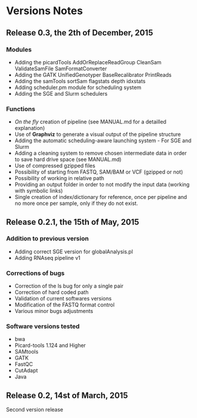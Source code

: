 
# Versions Notes

## Release 0.3, the 2th of December, 2015

### Modules

- Adding the picardTools AddOrReplaceReadGroup CleanSam ValidateSamFile SamFormatConverter
- Adding the GATK UnifiedGenotyper BaseRecalibrator PrintReads
- Adding the samTools sortSam flagstats depth idxstats
- Adding scheduler.pm module for scheduling system
- Adding the SGE and Slurm schedulers


### Functions

- *On the fly* creation of pipeline (see MANUAL.md for a detailled explanation)
- Use of **Graphviz** to generate a visual output of the pipeline structure
- Adding the automatic scheduling-aware launching system - For SGE and Slurm
- Adding a cleaning system to remove chosen intermediate data in order to save hard drive space (see MANUAL.md)
- Use of compressed gzipped files
- Possibility of starting from FASTQ, SAM/BAM or VCF (gzipped or not)
- Possibility of working in relative path
- Providing an output folder in order to not modify the input data (working with symbolic links)
- Single creation of index/dictionary for reference, once per pipeline and no more once per sample, only if they do not exist.

## Release 0.2.1, the 15th of May, 2015

### Addition to previous version
* Adding correct SGE version for globalAnalysis.pl
* Adding RNAseq pipeline v1

### Corrections of bugs
* Correction of the ls bug for only a single pair
* Correction of hard coded path
* Validation of current softwares versions
* Modification of the FASTQ format control
* Various minor bugs adjustments

### Software versions tested
* bwa
* Picard-tools 1.124 and Higher
* SAMtools
* GATK
* FastQC
* CutAdapt
* Java


## Release 0.2, 14st of March, 2015

Second version release
